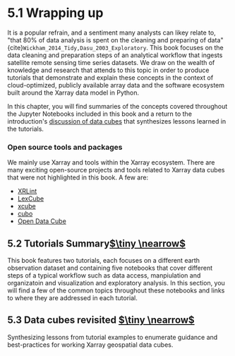 # 5.1 Wrapping up

It is a popular refrain, and a sentiment many analysts can likey relate to, "that 80% of data analysis is spent on the cleaning and preparing of data" {cite}`Wickham_2014_Tidy,Dasu_2003_Exploratory`. This book focuses on the data cleaning and preparation steps of an analytical workflow that ingests satellite remote sensing time series datasets. We draw on the wealth of knowledge and research that attends to this topic in order to produce tutorials that demonstrate and explain these concepts in the context of cloud-optimized, publicly available array data and the software ecosystem built around the Xarray data model in Python. 

In this chapter, you will find summaries of the concepts covered throughout the Jupyter Notebooks included in this book and a return to the introduction's [discussion of data cubes](../background/data_cubes.md) that synthesizes lessons learned in the tutorials. 

### Open source tools and packages
We mainly use Xarray and tools within the Xarray ecosystem. There are many exciting open-source projects and tools related to Xarray data cubes that were not highlighted in this book. A few are:
- [XRLint](https://github.com/bcdev/xrlint)
- [LexCube](https://www.lexcube.org/)
- [xcube](https://xcube.readthedocs.io/en/latest/)
- [cubo](https://github.com/ESDS-Leipzig/cubo)
- [Open Data Cube](https://opendatacube.readthedocs.io/en/latest/index.html)


## 5.2 Tutorials Summary[$\tiny \nearrow$](summary.md)

This book features two tutorials, each focuses on a different earth observation dataset and containing five notebooks that cover different steps of a typical workflow such as data access, manpiulation and organizatoin and visualization and exploratory analysis. In this section, you will find a few of the common topics throughout these notebooks and links to where they are addressed in each tutorial. 

## 5.3 Data cubes revisited [$\tiny \nearrow$](datacubes_revisited.md)

Synthesizing lessons from tutorial examples to enumerate guidance and best-practices for working Xarray geospatial data cubes.

